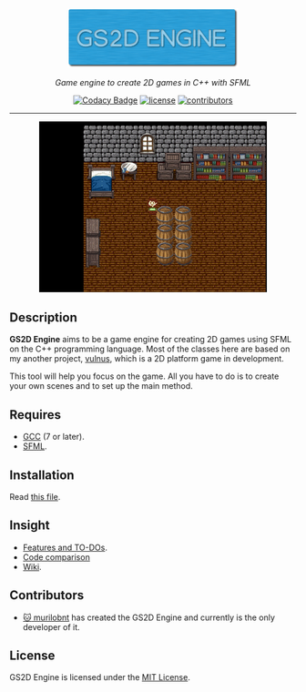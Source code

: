 <p align=center>

<img src="assets/readme/gs2d_logo.png" width=300/>

</p>

<p align=center>
<i>Game engine to create 2D games in C++ with SFML</i>
</p>

<p align=center>
<a href="https://www.codacy.com/app/murilobnt/gs2d_engine?utm_source=github.com&amp;utm_medium=referral&amp;utm_content=murilobnt/gs2d_engine&amp;utm_campaign=Badge_Grade">
<img src="https://api.codacy.com/project/badge/Grade/47bdb57771bf4c75bff39618e4935b72" alt="Codacy Badge"/></a>
<a href="https://github.com/murilobnt/gs2d_engine/blob/master/LICENSE">
<img src="https://img.shields.io/:license-MIT-blue.svg" alt="license"/></a>
<a href="https://github.com/murilobnt/gs2d_engine/graphs/contributors">
<img src="https://img.shields.io/:contributors-1-yellow.svg"
alt="contributors"/></a>
</p>
<p align=center>

* * *

<p align="center">
<img src="assets/readme/example.gif">
</p>

## Description

**GS2D Engine** aims to be a game engine for creating 2D games using SFML on the
C++ programming language. Most of the classes here are based on my another
project, [vulnus](https://github.com/murilobnt/vulnus), which is a 2D platform
game in development.

This tool will help you focus on the game. All you have to do is to create your
own scenes and to set up the main method.

## Requires

-   [GCC](http://gcc.gnu.org) (7 or later).
-   [SFML](https://www.sfml-dev.org).

## Installation

Read [this file](https://github.com/murilobnt/gs2d_engine/blob/master/.github/installation.md).

## Insight

- [Features and TO-DOs](https://github.com/murilobnt/gs2d_engine/blob/master/.github/features-todo.md).
- [Code comparison](https://github.com/murilobnt/gs2d_engine/blob/master/.github/comparison.md)
- [Wiki](https://github.com/murilobnt/gs2d_engine/wiki).

## Contributors

-   [:cat: murilobnt](https://github.com/murilobnt) has created the GS2D Engine
and currently is the only developer of it.

## License

GS2D Engine is licensed under the [MIT License](https://github.com/murilobnt/gs2d_engine/blob/master/LICENSE).
